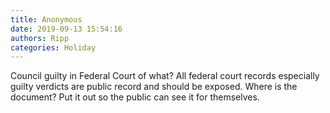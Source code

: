 ```yaml
---
title: Anonymous
date: 2019-09-13 15:54:16
authors: Ripp
categories: Holiday
---
```


 Council guilty in Federal Court of what? All federal court records especially guilty verdicts are public record and should be exposed.   Where is the document?  Put it out so the public can see it for themselves.